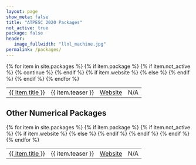 ```yaml
---
layout: page
show_meta: false
title: "ATPESC 2020 Packages"
not_active: true
package: false
header:
   image_fullwidth: "llnl_machine.jpg"
permalink: /packages/
---
```


<table>
{% for item in site.packages %}
    {% if item.package %}
        {% if item.not_active %}
            {% continue %}
        {% endif %}
        <tr>
        <td><a href="{{ site.url }}{{ site.baseurl }}{{ item.url }}">{{ item.title }}</a></td>
        <td>{{ item.teaser }}</td>
        {% if item.website %}
            <td><a href="{{ item.website }}">Website</a></td>
        {% else %}
            <td>N/A</td>
        {% endif %}
        </tr>
    {% endif %}
{% endfor %}
</table>

## Other Numerical Packages
<table>
{% for item in site.packages %}
    {% if item.package %}
        {% if item.not_active %}
            <tr>
            <td><a href="{{ site.url }}{{ site.baseurl }}{{ item.url }}">{{ item.title }}</a></td>
            <td>{{ item.teaser }}</td>
            {% if item.website %}
                <td><a href="{{ item.website }}">Website</a></td>
            {% else %}
                <td>N/A</td>
            {% endif %}
            </tr>
        {% endif %}
    {% endif %}
{% endfor %}
</table>

<!-- * [ButterflyPACK]() -- Fast direct solvers with low-rank and butterfly compression
* [Chombo]() -- Scalable adaptive mesh refinement framework
* [DataTransferKit]() -- Open source library for parallel solution transfer
* [deal.II]() -- Open source finite element library
* [libEnsemble]() -- A Python library to coordinate the evaluation of dynamic ensembles of calculations
* [MAGMA]() -- Linear algebra solvers and spectral decompositions for hardware accelerators 
* [MATSuMoTo]() -- Efficient optimization of computationally-expensive black-box problems
* [PHIST]() -- Hybrid-parallel Iterative Sparse Eigenvalue and linear solvers
* [PLASMA]() -- Linear algebra solvers and spectral decompositions for multicore processors
* [SLEPc]() -- Scalable Library for Eigenvalue Problem Computations
* [Trilinos]() -- Optimal kernels to optimal solutions
* [Zoltan/Zoltan2]() -- Parallel partitioning & load-balancing library -->